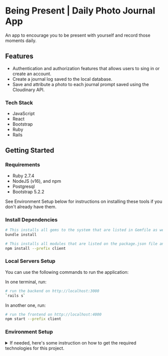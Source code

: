 
# Being Present | Daily Photo Journal App
An app to encourage you to be present with yourself and record those moments daily.

## Features
* Authentication and authorization features that allows users to sing in or create an account.
* Create a journal log saved to the local database.
* Save and attribute a photo to each journal prompt saved using the Cloudinary API.

### Tech Stack
* JavaScript
* React
* Bootstrap
* Ruby
* Rails

## Getting Started

### Requirements
- Ruby 2.7.4
- NodeJS (v16), and npm
- Postgresql
- Bootstrap 5.2.2

See Environment Setup below for instructions on installing these tools if you
don't already have them.

### Install Dependencies
```bash
# This installs all gems to the system that are listed in Gemfile as well as their dependencies.
bundle install

# This installs all modules that are listed on the package.json file and their dependencies.
npm install --prefix client
```

### Local Servers Setup
You can use the following commands to run the application:

In one terminal, run:
```bash
# run the backend on http://localhost:3000
`rails s`
```

In another one, run:
```bash
# run the frontend on http://localhost:4000
npm start --prefix client
```

### Environment Setup

<details>
   <summary>If needed, here's some instruction on how to get the required technologies for this project.</summary>
   
#### Install Ruby Version 2.7.4

Verify which version of Ruby you're running by entering this in the terminal:

```console
$ ruby -v
```
If you need to upgrade you can install it using rvm:

```console
$ rvm install 2.7.4 --default
```

You should also install the latest versions of `bundler` and `rails`:

```console
$ gem install bundler
$ gem install rails
```

#### Install NodeJS

Verify you are running a recent version of Node with:

```sh
node -v
```

If your Node version is not 16.x.x, install it and set it as the current and
default version with:

```sh
nvm install 16
nvm use 16
nvm alias default 16
```

You can also update your npm version with:

```sh
npm i -g npm
```

#### Install Postgresql

**Note**: if you prefer to use SQLite, you will need to make the following changes in the project files:

1. In the `Gemfile`, replace `gem 'pg', '~> 1.1'` with `gem 'sqlite3', '~>
   1.4'`.
2. In the `database.yml` file, change the line `adapter: postgresql` to
   `adapter: sqlite3`.

##### PostgreSQL Installation for WSL

To install Postgres for WSL, run the following commands from your Ubuntu terminal:

```sh
sudo apt update
sudo apt install postgresql postgresql-contrib libpq-dev
```

Then confirm that Postgres was installed successfully:

```sh
psql --version
```

Run this command to start the Postgres service:

```sh
sudo service postgresql start
```

Finally, you'll also need to create a database user so that you are able to
connect to the database from Rails. First, check what your operating system
username is:

```sh
whoami
```

If your username is "ian", for example, you'd need to create a Postgres user
with that same name. To do so, run this command to open the Postgres CLI:

```sh
sudo -u postgres -i
```

From the Postgres CLI, run this command (replacing "ian" with your username):

```sh
createuser -sr ian
```

Then enter `control + d` or type `logout` to exit.

[This guide][postgresql wsl] has more info on setting up Postgres on WSL if you
get stuck.

[postgresql wsl]: https://docs.microsoft.com/en-us/windows/wsl/tutorials/wsl-database#install-postgresql

##### Postgresql Installation for OSX

To install Postgres for OSX, you can use Homebrew:

```sh
brew install postgresql
```

Once Postgres has been installed, run this command to start the Postgres
service:

```sh
brew services start postgresql
```
</details>
